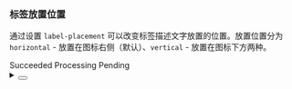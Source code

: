 ### 标签放置位置

通过设置 `label-placement` 可以改变标签描述文字放置的位置。放置位置分为 `horizontal` - 放置在图标右侧（默认）、`vertical` - 放置在图标下方两种。

<div class="cell-demo vp-raw">
  <yc-steps label-placement="vertical">
    <yc-step description="This is a description">Succeeded</yc-step>
    <yc-step description="This is a description">Processing</yc-step>
    <yc-step description="This is a description">Pending</yc-step>
  </yc-steps>
</div>

<details>
<summary>
 <button class="code-btn"  >
    <icon-code />
 </button>
</summary>

```vue
<template>
  <yc-steps label-placement="vertical">
    <yc-step description="This is a description">Succeeded</yc-step>
    <yc-step description="This is a description">Processing</yc-step>
    <yc-step description="This is a description">Pending</yc-step>
  </yc-steps>
</template>
```

</details>
